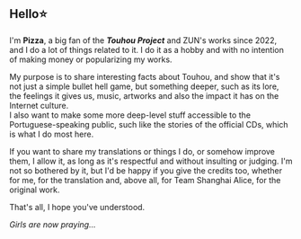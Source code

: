 ## Hello⭐

I'm **Pizza**, a big fan of the ***Touhou Project*** and ZUN's works since 2022, and I do a lot of things related to it. I do it as a hobby and with no intention of making money or popularizing my works.  
  
My purpose is to share interesting facts about Touhou, and show that it's not just a simple bullet hell game, but something deeper, such as its lore, the feelings it gives us, music, artworks and also the impact it has on the Internet culture.  
I also want to make some more deep-level stuff accessible to the Portuguese-speaking public, such like the stories of the official CDs, which is what I do most here.

If you want to share my translations or things I do, or somehow improve them, I allow it, as long as it's respectful and without insulting or judging. I'm not so bothered by it, but I'd be happy if you give the credits too, whether for me, for the translation and, above all, for Team Shanghai Alice, for the original work.  

That's all, I hope you've understood.  
  
*Girls are now praying...*
